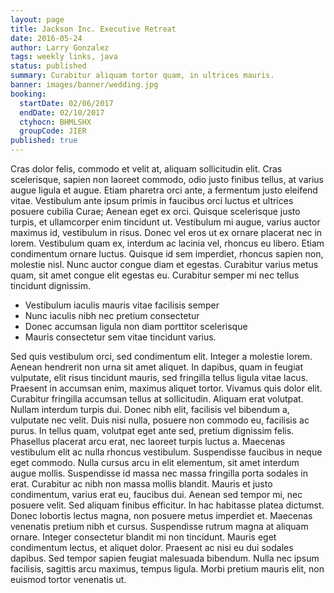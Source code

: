 ```yaml
---
layout: page
title: Jackson Inc. Executive Retreat
date: 2016-05-24
author: Larry Gonzalez
tags: weekly links, java
status: published
summary: Curabitur aliquam tortor quam, in ultrices mauris.
banner: images/banner/wedding.jpg
booking:
  startDate: 02/06/2017
  endDate: 02/10/2017
  ctyhocn: BHMLSHX
  groupCode: JIER
published: true
---
```

Cras dolor felis, commodo et velit at, aliquam sollicitudin elit. Cras scelerisque, sapien non laoreet commodo, odio justo finibus tellus, at varius augue ligula et augue. Etiam pharetra orci ante, a fermentum justo eleifend vitae. Vestibulum ante ipsum primis in faucibus orci luctus et ultrices posuere cubilia Curae; Aenean eget ex orci. Quisque scelerisque justo turpis, et ullamcorper enim tincidunt ut. Vestibulum mi augue, varius auctor maximus id, vestibulum in risus. Donec vel eros ut ex ornare placerat nec in lorem. Vestibulum quam ex, interdum ac lacinia vel, rhoncus eu libero. Etiam condimentum ornare luctus. Quisque id sem imperdiet, rhoncus sapien non, molestie nisl. Nunc auctor congue diam et egestas. Curabitur varius metus quam, sit amet congue elit egestas eu. Curabitur semper mi nec tellus tincidunt dignissim.

* Vestibulum iaculis mauris vitae facilisis semper
* Nunc iaculis nibh nec pretium consectetur
* Donec accumsan ligula non diam porttitor scelerisque
* Mauris consectetur sem vitae tincidunt varius.

Sed quis vestibulum orci, sed condimentum elit. Integer a molestie lorem. Aenean hendrerit non urna sit amet aliquet. In dapibus, quam in feugiat vulputate, elit risus tincidunt mauris, sed fringilla tellus ligula vitae lacus. Praesent in accumsan enim, maximus aliquet tortor. Vivamus quis dolor elit. Curabitur fringilla accumsan tellus at sollicitudin. Aliquam erat volutpat. Nullam interdum turpis dui. Donec nibh elit, facilisis vel bibendum a, vulputate nec velit. Duis nisi nulla, posuere non commodo eu, facilisis ac purus. In tellus quam, volutpat eget ante sed, pretium dignissim felis. Phasellus placerat arcu erat, nec laoreet turpis luctus a. Maecenas vestibulum elit ac nulla rhoncus vestibulum. Suspendisse faucibus in neque eget commodo. Nulla cursus arcu in elit elementum, sit amet interdum augue mollis.
Suspendisse id massa nec massa fringilla porta sodales in erat. Curabitur ac nibh non massa mollis blandit. Mauris et justo condimentum, varius erat eu, faucibus dui. Aenean sed tempor mi, nec posuere velit. Sed aliquam finibus efficitur. In hac habitasse platea dictumst. Donec lobortis lectus magna, non posuere metus imperdiet et. Maecenas venenatis pretium nibh et cursus. Suspendisse rutrum magna at aliquam ornare. Integer consectetur blandit mi non tincidunt. Mauris eget condimentum lectus, et aliquet dolor. Praesent ac nisi eu dui sodales dapibus. Sed tempor sapien feugiat malesuada bibendum. Nulla nec ipsum facilisis, sagittis arcu maximus, tempus ligula. Morbi pretium mauris elit, non euismod tortor venenatis ut.

